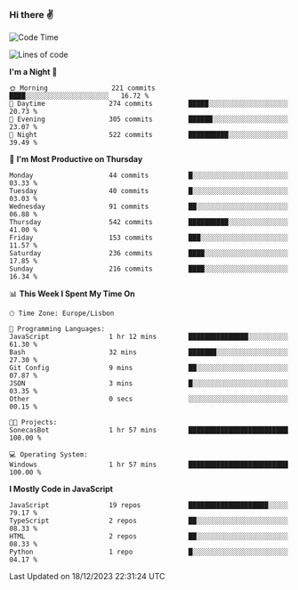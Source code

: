 ### Hi there :v:

<!--
**eusebioaddsilva/eusebioaddsilva** is a ✨ _special_ ✨ repository because its `README.md` (this file) appears on your GitHub profile.

<!--START_SECTION:waka-->
![Code Time](http://img.shields.io/badge/Code%20Time-102%20hrs%2055%20mins-blue)

![Lines of code](https://img.shields.io/badge/From%20Hello%20World%20I%27ve%20Written-3.5%20million%20lines%20of%20code-blue)

**I'm a Night 🦉** 

```text
🌞 Morning                221 commits         ████░░░░░░░░░░░░░░░░░░░░░   16.72 % 
🌆 Daytime                274 commits         █████░░░░░░░░░░░░░░░░░░░░   20.73 % 
🌃 Evening                305 commits         ██████░░░░░░░░░░░░░░░░░░░   23.07 % 
🌙 Night                  522 commits         ██████████░░░░░░░░░░░░░░░   39.49 % 
```
📅 **I'm Most Productive on Thursday** 

```text
Monday                   44 commits          █░░░░░░░░░░░░░░░░░░░░░░░░   03.33 % 
Tuesday                  40 commits          █░░░░░░░░░░░░░░░░░░░░░░░░   03.03 % 
Wednesday                91 commits          ██░░░░░░░░░░░░░░░░░░░░░░░   06.88 % 
Thursday                 542 commits         ██████████░░░░░░░░░░░░░░░   41.00 % 
Friday                   153 commits         ███░░░░░░░░░░░░░░░░░░░░░░   11.57 % 
Saturday                 236 commits         ████░░░░░░░░░░░░░░░░░░░░░   17.85 % 
Sunday                   216 commits         ████░░░░░░░░░░░░░░░░░░░░░   16.34 % 
```


📊 **This Week I Spent My Time On** 

```text
🕑︎ Time Zone: Europe/Lisbon

💬 Programming Languages: 
JavaScript               1 hr 12 mins        ███████████████░░░░░░░░░░   61.30 % 
Bash                     32 mins             ███████░░░░░░░░░░░░░░░░░░   27.30 % 
Git Config               9 mins              ██░░░░░░░░░░░░░░░░░░░░░░░   07.87 % 
JSON                     3 mins              █░░░░░░░░░░░░░░░░░░░░░░░░   03.35 % 
Other                    0 secs              ░░░░░░░░░░░░░░░░░░░░░░░░░   00.15 % 

🐱‍💻 Projects: 
SonecasBot               1 hr 57 mins        █████████████████████████   100.00 % 

💻 Operating System: 
Windows                  1 hr 57 mins        █████████████████████████   100.00 % 
```

**I Mostly Code in JavaScript** 

```text
JavaScript               19 repos            ████████████████████░░░░░   79.17 % 
TypeScript               2 repos             ██░░░░░░░░░░░░░░░░░░░░░░░   08.33 % 
HTML                     2 repos             ██░░░░░░░░░░░░░░░░░░░░░░░   08.33 % 
Python                   1 repo              █░░░░░░░░░░░░░░░░░░░░░░░░   04.17 % 
```




 Last Updated on 18/12/2023 22:31:24 UTC
<!--END_SECTION:waka-->
